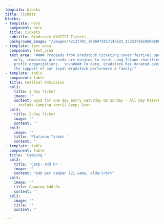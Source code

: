 ```yaml
---
template: blocks
title: Tickets
blocks:
- template: hero
  component: hero
  title: Tickets
  subtitle: Bradstock XXVIIII Tickets
  background_image: "/images/42137701_1996072857142522_1535378618509688832_n-1.jpg"
- template: text-area
  component: text_area
  text_area: "#### Proceeds from Bradstock ticketing cover festival operating costs
    only, remaining proceeds are donated to local Long Island charities & not for
    profit organizations.  \n\n#### To date, Bradstock has donated over $300,000 with
    the support of our loyal Bradstock performers & family!"
- template: table
  component: table
  title: Festival Admission
  col1:
    title: 1 Day Ticket
    image: ''
    content: Good for one day entry Saturday OR Sunday - All Day Pass<br>Does not
      include Camping <br>21 &amp; Over
  col2:
    title: 2-Day Ticket
    image: ''
    content: ''
  col3:
    image: ''
    title: 'Platinum Ticket '
    content: ''
- template: table
  component: table
  title: 'Camping '
  col2:
    title: 'Camp- Add On '
    image: ''
    content: "$40 per camper (21 &amp; older)<br>"
  col1:
    image: ''
    title: Camping Add-On
    content: ''
  col3:
    image: ''
    title: ''
    content: ''

---
```

